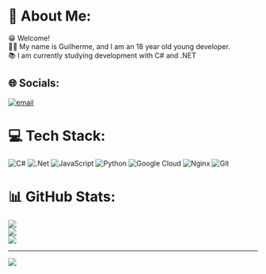 # 💫 About Me:
😁 Welcome!<br>👦🏻 My name is Guilherme, and I am an 18 year old young developer.<br>📚 I am currently studying development with C# and .NET


## 🌐 Socials:
[![email](https://img.shields.io/badge/Email-D14836?logo=gmail&logoColor=white)](mailto:guilhermecosta.tech@gmail.com) 

# 💻 Tech Stack:
![C#](https://img.shields.io/badge/c%23-%23239120.svg?style=flat-square&logo=csharp&logoColor=white) ![.Net](https://img.shields.io/badge/.NET-5C2D91?style=flat-square&logo=.net&logoColor=white) ![JavaScript](https://img.shields.io/badge/javascript-%23323330.svg?style=flat-square&logo=javascript&logoColor=%23F7DF1E) ![Python](https://img.shields.io/badge/python-3670A0?style=flat-square&logo=python&logoColor=ffdd54) ![Google Cloud](https://img.shields.io/badge/GoogleCloud-%234285F4.svg?style=flat-square&logo=google-cloud&logoColor=white) ![Nginx](https://img.shields.io/badge/nginx-%23009639.svg?style=flat-square&logo=nginx&logoColor=white) ![Git](https://img.shields.io/badge/git-%23F05033.svg?style=flat-square&logo=git&logoColor=white)
# 📊 GitHub Stats:
![](https://github-readme-stats.vercel.app/api?username=GuilhermeCosta-Tech&theme=dark&hide_border=true&include_all_commits=false&count_private=false)<br/>
![](https://nirzak-streak-stats.vercel.app/?user=GuilhermeCosta-Tech&theme=dark&hide_border=true)<br/>
![](https://github-readme-stats.vercel.app/api/top-langs/?username=GuilhermeCosta-Tech&theme=dark&hide_border=true&include_all_commits=false&count_private=false&layout=compact)

---
[![](https://visitcount.itsvg.in/api?id=GuilhermeCosta-Tech&icon=0&color=0)](https://visitcount.itsvg.in)

